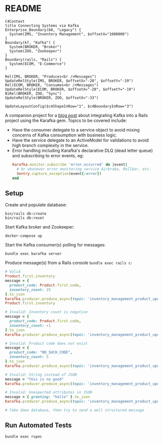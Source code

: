 # README

```mermaid
C4Context
title Connecting Systems via Kafka
Enterprise_Boundary(b0, "Legacy") {
  System(IMS, "Inventory Management", $offsetX="1000000")
}
Boundary(kf, "Kafka") {
  System(BROKER, "Broker")
  System(ZOO, "Zookeeper")
}
Boundary(rails, "Rails") {
  System(ECOM, "E-Commerce")
}

Rel(IMS, BROKER, "Produces<br />Messages")
UpdateRelStyle(IMS, BROKER, $offsetX="-20", $offsetY="-19")
Rel(ECOM, BROKER, "Consumes<br />Messages")
UpdateRelStyle(ECOM, BROKER, $offsetX="-20", $offsetY="-19")
BiRel(BROKER, ZOO, "Sync")
UpdateRelStyle(BROKER, ZOO, $offsetX="-33")

UpdateLayoutConfig($c4ShapeInRow="1", $c4BoundaryInRow="3")
```

A companion project for a [blog post](http://localhost:8000/blog/rails-kafka-consumer/) about integrating Kafka into a Rails project using the Karafka gem. Topics to be covered include:
* Have the consumer delegate to a service object to avoid mixing concerns of Kafka consumption with business logic.
* Have the service delegate to an ActiveModel for validations to avoid high branch complexity in the service.
* Error handling including Karafka's declarative DLQ (dead letter queue) and subscribing to error events, eg:
  ```ruby
  Karafka.monitor.subscribe 'error.occurred' do |event|
    # Or whatever error monitoring service Airbrake, Rollbar, etc.
    Sentry.capture_exception(event[:error])
  end
  ```

## Setup

Create and populate database:

```
bin/rails db:create
bin/rails db:reset
```

Start Kafka broker and Zookeeper:

```
docker-compose up
```

Start the Kafka consumer(s) polling for messages:

```
bundle exec karafka server
```

Produce message(s) from a Rails console `bundle exec rails c`:

```ruby
# Valid
Product.first.inventory
message = {
  product_code: Product.first.code,
  inventory_count: 25
}.to_json
Karafka.producer.produce_async(topic: 'inventory_management_product_updates', payload: message)
Product.first.inventory

# Invalid: Inventory count is negative
message = {
  product_code: Product.first.code,
  inventory_count: -1
}.to_json
Karafka.producer.produce_async(topic: 'inventory_management_product_updates', payload: message)

# Invalid: Product code does not exist
message = {
  product_code: "NO_SUCH_CODE",
  inventory_count: 5
}.to_json
Karafka.producer.produce_async(topic: 'inventory_management_product_updates', payload: message)

# Invalid: String instead of JSON
message = "this is no good"
Karafka.producer.produce_async(topic: 'inventory_management_product_updates', payload: message)

# Invalid: Unexpected attributes in JSON
message = { greeting: "hello" }.to_json
Karafka.producer.produce_async(topic: 'inventory_management_product_updates', payload: message)

# Take down database, then try to send a well structured message
```

## Run Automated Tests

```
bundle exec rspec
```
